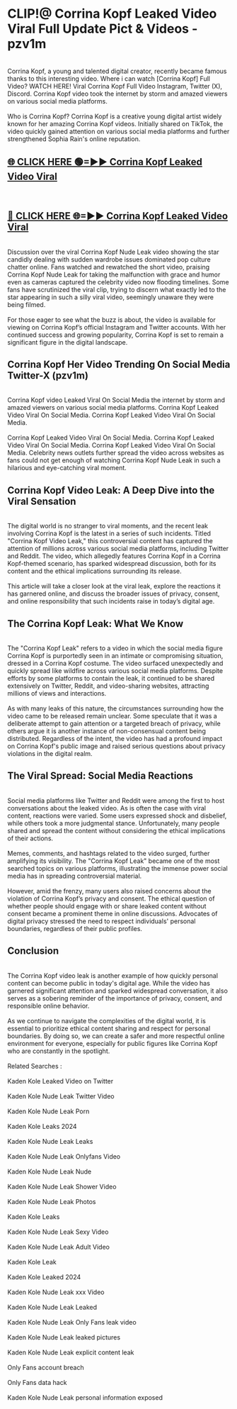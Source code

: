 # CLIP!@ Corrina Kopf Leaked Video Viral Full Update Pict & Videos - pzv1m
<br>
Corrina Kopf, a young and talented digital creator, recently became famous thanks to this interesting video. Where i can watch [Corrina Kopf] Full Video? WATCH HERE! Viral Corrina Kopf Full Video Instagram, Twitter (X), Discord. Corrina Kopf video took the internet by storm and amazed viewers on various social media platforms.
<br><br>
Who is Corrina Kopf? Corrina Kopf is a creative young digital artist widely known for her amazing Corrina Kopf videos. Initially shared on TikTok, the video quickly gained attention on various social media platforms and further strengthened Sophia Rain's online reputation.
<br>
<h2><a href="https://bestclip.site?title=Corrina_Kopf">🌐 CLICK HERE 🟢=►► Corrina Kopf Leaked Video Viral</a></h2>
<br>
<h2><a href="https://bestclip.site?title=Corrina_Kopf">🔴 CLICK HERE 🌐=►► Corrina Kopf Leaked Video Viral</a></h2>
<br>
Discussion over the viral Corrina Kopf Nude Leak video showing the star candidly dealing with sudden wardrobe issues dominated pop culture chatter online. Fans watched and rewatched the short video, praising Corrina Kopf Nude Leak for taking the malfunction with grace and humor even as cameras captured the celebrity video now flooding timelines. Some fans have scrutinized the viral clip, trying to discern what exactly led to the star appearing in such a silly viral video, seemingly unaware they were being filmed.
<br><br>
For those eager to see what the buzz is about, the video is available for viewing on Corrina Kopf’s official Instagram and Twitter accounts. With her continued success and growing popularity, Corrina Kopf is set to remain a significant figure in the digital landscape.
<br>
<h2>Corrina Kopf Her Video Trending On Social Media Twitter-X (pzv1m)</h2>
<br>
Corrina Kopf video Leaked Viral On Social Media the internet by storm and amazed viewers on various social media platforms. Corrina Kopf Leaked Video Viral On Social Media. Corrina Kopf Leaked Video Viral On Social Media.
<br><br>
Corrina Kopf Leaked Video Viral On Social Media. Corrina Kopf Leaked Video Viral On Social Media. Corrina Kopf Leaked Video Viral On Social Media. Celebrity news outlets further spread the video across websites as fans could not get enough of watching Corrina Kopf Nude Leak in such a hilarious and eye-catching viral moment.
<br>
<h2>Corrina Kopf Video Leak: A Deep Dive into the Viral Sensation</h2>
<br>
The digital world is no stranger to viral moments, and the recent leak involving Corrina Kopf is the latest in a series of such incidents. Titled "Corrina Kopf Video Leak," this controversial content has captured the attention of millions across various social media platforms, including Twitter and Reddit. The video, which allegedly features Corrina Kopf in a Corrina Kopf-themed scenario, has sparked widespread discussion, both for its content and the ethical implications surrounding its release.
<br><br>
This article will take a closer look at the viral leak, explore the reactions it has garnered online, and discuss the broader issues of privacy, consent, and online responsibility that such incidents raise in today’s digital age.
<br>
<h2>The Corrina Kopf Leak: What We Know</h2>
<br>
The "Corrina Kopf Leak" refers to a video in which the social media figure Corrina Kopf is purportedly seen in an intimate or compromising situation, dressed in a Corrina Kopf costume. The video surfaced unexpectedly and quickly spread like wildfire across various social media platforms. Despite efforts by some platforms to contain the leak, it continued to be shared extensively on Twitter, Reddit, and video-sharing websites, attracting millions of views and interactions.
<br><br>
As with many leaks of this nature, the circumstances surrounding how the video came to be released remain unclear. Some speculate that it was a deliberate attempt to gain attention or a targeted breach of privacy, while others argue it is another instance of non-consensual content being distributed. Regardless of the intent, the video has had a profound impact on Corrina Kopf's public image and raised serious questions about privacy violations in the digital realm.
<br>
<h2>The Viral Spread: Social Media Reactions</h2>
<br>
Social media platforms like Twitter and Reddit were among the first to host conversations about the leaked video. As is often the case with viral content, reactions were varied. Some users expressed shock and disbelief, while others took a more judgmental stance. Unfortunately, many people shared and spread the content without considering the ethical implications of their actions.
<br><br>
Memes, comments, and hashtags related to the video surged, further amplifying its visibility. The "Corrina Kopf Leak" became one of the most searched topics on various platforms, illustrating the immense power social media has in spreading controversial material.
<br><br>
However, amid the frenzy, many users also raised concerns about the violation of Corrina Kopf’s privacy and consent. The ethical question of whether people should engage with or share leaked content without consent became a prominent theme in online discussions. Advocates of digital privacy stressed the need to respect individuals' personal boundaries, regardless of their public profiles.
<br>
<h2>Conclusion</h2>
<br>
The Corrina Kopf video leak is another example of how quickly personal content can become public in today's digital age. While the video has garnered significant attention and sparked widespread conversation, it also serves as a sobering reminder of the importance of privacy, consent, and responsible online behavior.
<br><br>
As we continue to navigate the complexities of the digital world, it is essential to prioritize ethical content sharing and respect for personal boundaries. By doing so, we can create a safer and more respectful online environment for everyone, especially for public figures like Corrina Kopf who are constantly in the spotlight.
<br><br>
Related Searches :
<br><br>
Kaden Kole Leaked Video on Twitter
<br><br>
Kaden Kole Nude Leak Twitter Video
<br><br>
Kaden Kole Nude Leak Porn
<br><br>
Kaden Kole Leaks 2024
<br><br>
Kaden Kole Nude Leak Leaks
<br><br>
Kaden Kole Nude Leak Onlyfans Video
<br><br>
Kaden Kole Nude Leak Nude
<br><br>
Kaden Kole Nude Leak Shower Video
<br><br>
Kaden Kole Nude Leak Photos
<br><br>
Kaden Kole Leaks
<br><br>
Kaden Kole Nude Leak Sexy Video
<br><br>
Kaden Kole Nude Leak Adult Video
<br><br>
Kaden Kole Leak
<br><br>
Kaden Kole Leaked 2024
<br><br>
Kaden Kole Nude Leak xxx Video
<br><br>
Kaden Kole Nude Leak Leaked
<br><br>
Kaden Kole Nude Leak Only Fans leak video
<br><br>
Kaden Kole Nude Leak leaked pictures
<br><br>
Kaden Kole Nude Leak explicit content leak
<br><br>
Only Fans account breach
<br><br>
Only Fans data hack
<br><br>
Kaden Kole Nude Leak personal information exposed